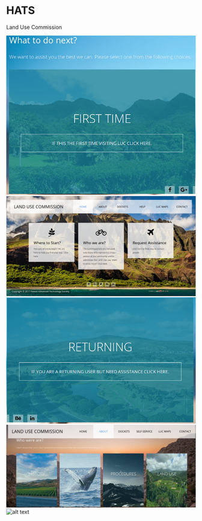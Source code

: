 # HATS
Land Use Commission

![alt text](https://github.com/HACC17/HATS/blob/master/images/First%20time.PNG)
![alt text](https://github.com/HACC17/HATS/blob/master/images/Home%20Page.PNG)
![alt text](https://github.com/HACC17/HATS/blob/master/images/Returning.PNG)
![alt text](https://github.com/HACC17/HATS/blob/master/images/about.PNG)
![alt text]()
